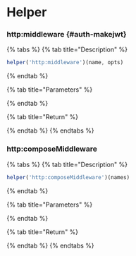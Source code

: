 # Helper

### http:middleware {#auth-makejwt}

{% tabs %}
{% tab title="Description" %}
```javascript
helper('http:middleware')(name, opts)
```
{% endtab %}

{% tab title="Parameters" %}

{% endtab %}

{% tab title="Return" %}

{% endtab %}
{% endtabs %}

### http:composeMiddleware

{% tabs %}
{% tab title="Description" %}
```javascript
helper('http:composeMiddleware')(names)
```
{% endtab %}

{% tab title="Parameters" %}

{% endtab %}

{% tab title="Return" %}

{% endtab %}
{% endtabs %}

​​


